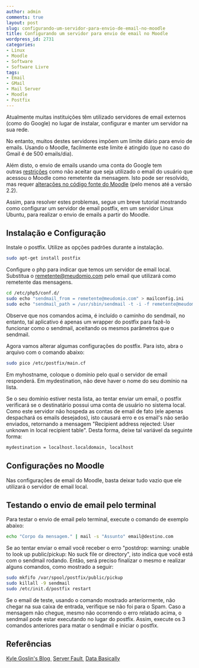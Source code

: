 ```yaml
---
author: admin
comments: true
layout: post
slug: configurando-um-servidor-para-envio-de-email-no-moodle
title: Configurando um servidor para envio de email no Moodle
wordpress_id: 2731
categories:
- Linux
- Moodle
- Software
- Software Livre
tags:
- Email
- GMail
- Mail Server
- Moodle
- Postfix
---
```


Atualmente muitas instituições têm utilizado servidores de email externos (como do Google) no lugar de instalar, configurar e manter um servidor na sua rede.

No entanto, muitos destes servidores impõem um limite diário para envio de emails. Usando o Moodle, facilmente este limite é atingido (que no caso do Gmail é de 500 emails/dia).

Além disto, o envio de emails usando uma conta do Google tem outras [restrições](http://docs.moodle.org/23/en/Email_setup_gmail) como não aceitar que seja utilizado o email do usuário que acessou o Moodle como remetente da mensagem. Isto pode ser resolvido, mas requer [alterações no código fonte do Moodle](http://tracker.moodle.org/browse/MDL-26283) (pelo menos até a versão 2.2).

Assim, para resolver estes problemas, segue um breve tutorial mostrando como configurar um servidor de email postfix, em um servidor Linux Ubuntu, para realizar o envio de emails a partir do Moodle.

## Instalação e Configuração

Instale o postfix. Utilize as opções padrões durante a instalação.

```bash
sudo apt-get install postfix
```

Configure o php para indicar que temos um servidor de email local.
Substitua o remetente@meudomio.com pelo email que utilizará como remetente das mensagens.

```bash
cd /etc/php5/conf.d/
sudo echo "sendmail_from = remetente@meudomio.com" > mailconfig.ini
sudo echo "sendmail_path = /usr/sbin/sendmail -t -i -f remetente@meudomio.com" >> mailconfig.ini
```

Observe que nos comandos acima, é incluído o caminho do sendmail, no entanto,
tal aplicativo é apenas um wrapper do postfix para fazê-lo funcionar como o sendmail, 
aceitando os mesmos parâmetros que o sendmail.

Agora vamos alterar algumas configurações do postfix.
Para isto, abra o arquivo com o comando abaixo:

```bash
sudo pico /etc/postfix/main.cf
```

Em myhostname, coloque o domínio pelo qual o servidor de email responderá.
Em mydestination, não deve haver o nome do seu domínio na lista.

Se o seu domínio estiver nesta lista, ao tentar enviar um email, o postfix verificará se o destinatário possui uma conta de usuário
no sistema local. Como este servidor não hospeda as contas de email de fato (ele apenas despachará os emails desejados), isto causará erro e os email's não serão enviados, retornando a mensagem "Recipient address rejected: User unknown in local recipient table". Desta forma, deixe tal variável da seguinte forma:

```bash
mydestination = localhost.localdomain, localhost
```

## Configurações no Moodle

Nas configurações de email do Moodle, basta deixar tudo vazio que ele utilizará o servidor de email local.

## Testando o envio de email pelo terminal

Para testar o envio de email pelo terminal, execute o comando de exemplo abaixo:

```bash
echo "Corpo da mensagem." | mail -s "Assunto" email@destino.com
```

Se ao tentar enviar o email você receber o erro "postdrop: warning: unable to look up public/pickup: No suck file or directory", isto indica que você está com o sendmail rodando. Então, será preciso finalizar o mesmo e realizar alguns comandos, como mostrado a seguir:

```bash
sudo mkfifo /var/spool/postfix/public/pickup
sudo killall -9 sendmail
sudo /etc/init.d/postfix restart
```

Se o email de teste, usando o comando mostrado anteriormente, não chegar na sua caixa de entrada,
verifique se não foi para o Spam.
Caso a mensagem não chegue, mesmo não ocorrendo o erro relatado acima, o sendmail
pode estar executando no lugar do postfix. Assim, execute os 3 comandos anteriores
para matar o sendmail e iniciar o postfix.

## Referências

[Kyle Goslin's Blog ](http://kylegoslin.wordpress.com/2012/06/05/116/)
[Server Fault ](http://serverfault.com/questions/179419/postfix-recipient-address-rejected-user-unknown-in-local-recipient-table)
[Data Basically](http://databasically.com/2009/12/02/ubuntu-postfix-error-postdrop-warning-unable-to-look-up-publicpickup-no-such-file-or-directory/)
